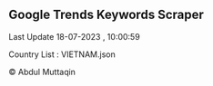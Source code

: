 

## Google Trends Keywords Scraper 
 
Last Update 18-07-2023 , 10:00:59

Country List :
VIETNAM.json



© Abdul Muttaqin 
